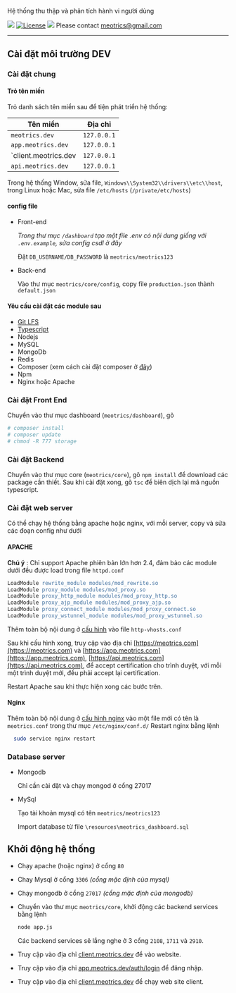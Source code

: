 Hệ thống thu thập và phân tích hành vi người dùng

[![](http://blog.meotrics.com/wp-content/uploads/2016/03/Logo_Blue_word-1.png)](http://meotrics.com) [![License](https://img.shields.io/crates/l/rustc-serialize.svg)](https://opensource.org/licenses/Apache-2.0) ![](http://d1va5oqn59yrvt.cloudfront.net/uploads/2014/10/hiring-header.png)
Please contact meotrics@gmail.com

* * *

Cài đặt môi trường DEV
----
### Cài đặt chung

#### Trỏ tên miền

Trỏ danh sách tên miền sau để tiện phát triển hệ thống:

| Tên miền              | Địa chỉ           |
|-----------------------|-------------------|
|`meotrics.dev`         | `127.0.0.1`       |
|`app.meotrics.dev`		  | `127.0.0.1`		    |
|`client.meotrics.dev 	| `127.0.0.1`		    |
|`api.meotrics.dev`     | `127.0.0.1`       |

Trong hệ thống Window, sửa file, `Windows\\System32\\drivers\\etc\\host`, trong Linux hoặc Mac, sửa file `/etc/hosts` (`/private/etc/hosts`)

#### config file
* Front-end

  *Trong thư mục `/dashboard` tạo một file .env có nội dung giống với `.env.example`, sửa config csdl ở đây*

  Đặt `DB_USERNAME/DB_PASSWORD` là `meotrics/meotrics123`

* Back-end

  Vào thư mục `meotrics/core/config`, copy file `production.json` thành `default.json`

#### Yêu cầu cài đặt các module sau
* [Git LFS](https://git-lfs.github.com/)
* [Typescript](https://www.typescriptlang.org/)
* Nodejs
* MySQL
* MongoDb
* Redis
* Composer (xem cách cài đặt composer ở [đây](docs/composerinstall))
* Npm
* Nginx hoặc Apache

### Cài đặt Front End
Chuyển vào thư mục dashboard (`meotrics/dashboard`), gõ

```bash
# composer install
# composer update
# chmod -R 777 storage
```

### Cài đặt Backend

Chuyển vào thư mục core (`meotrics/core`), gõ `npm install` để download các package cần thiết. 
Sau khi cài đặt xong, gõ `tsc` để biên dịch lại mã nguồn typescript.

### Cài đặt web server
Có thể chạy hệ thống bằng apache hoặc nginx, với mỗi server, copy và sửa các đoạn config như dưới
#### APACHE
**Chú ý** : Chỉ support Apache phiên bản lớn hơn 2.4, đảm bảo các module dưới đều được load trong file `httpd.conf`

```apache
LoadModule rewrite_module modules/mod_rewrite.so
LoadModule proxy_module modules/mod_proxy.so
LoadModule proxy_http_module modules/mod_proxy_http.so
LoadModule proxy_ajp_module modules/mod_proxy_ajp.so
LoadModule proxy_connect_module modules/mod_proxy_connect.so
LoadModule proxy_wstunnel_module modules/mod_proxy_wstunnel.so
```
Thêm toàn bộ nội dung ở [cấu hình](docs/apacheconf.md) vào file `http-vhosts.conf`

Sau khi cấu hình xong, truy cập vào địa chỉ [https://meotrics.com](https://meotrics.com) và [https://app.meotrics.com](https://app.meotrics.com), 
[https://api.meotrics.com](https://api.meotrics.com), để accept certification cho trình duyệt, với mỗi một trình duyệt mới, đều phải accept lại
certification.

Restart Apache sau khi thực hiện xong các bước trên.
#### Nginx

Thêm toàn bộ nội dung ở [cấu hình nginx](docs/nginxconf.md) vào một file mới có tên là `meotrics.conf` trong thư mục `/etc/nginx/conf.d/`
Restart nginx bằng lệnh
```sh
  sudo service nginx restart
```
### Database server
* Mongodb

  Chỉ cần cài đặt và chạy mongod ở cổng 27017
* MySql

  Tạo tài khoản mysql có tên `meotrics/meotrics123`

  Import database từ file  `\resources\meotrics_dashboard.sql`

Khởi động hệ thống
---

* Chạy apache (hoặc nginx) ở cổng `80`
* Chay Mysql ở cổng `3306` _(cổng mặc định của mysql)_
* Chạy mongodb ở cổng `27017` _(cổng mặc định của mongodb)_

* Chuyển vào thư mục `meotrics/core`, khởi động các backend services bằng lệnh
  ```bash
  node app.js
  ```
  Các backend services sẽ lắng nghe ở 3 cổng `2108`, `1711` và `2910`.

* Truy cập vào địa chỉ [client.meotrics.dev](client.meotrics.dev) để vào website.
* Truy cập vào địa chỉ [app.meotrics.dev/auth/login](http://app.meotrics.dev/auth/login) để đăng nhập.
* Truy cập vào địa chỉ [client.meotrics.dev](client.meotrics.dev) để chạy web site client.
